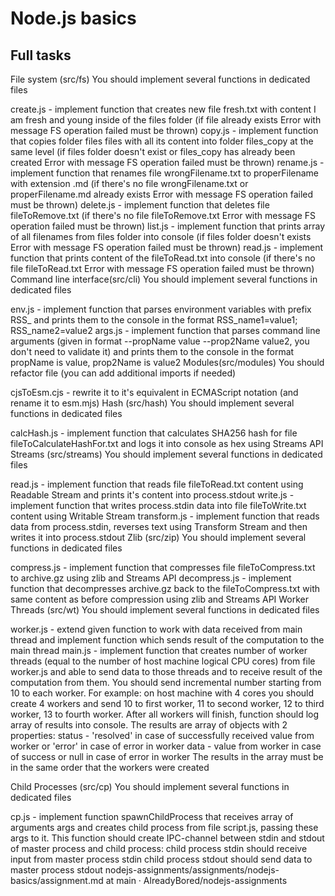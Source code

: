 # Node.js basics

## Full tasks

File system (src/fs)
You should implement several functions in dedicated files

create.js - implement function that creates new file fresh.txt with content I am fresh and young inside of the files folder (if file already exists Error with message FS operation failed must be thrown)
copy.js - implement function that copies folder files files with all its content into folder files_copy at the same level (if files folder doesn't exist or files_copy has already been created Error with message FS operation failed must be thrown)
rename.js - implement function that renames file wrongFilename.txt to properFilename with extension .md (if there's no file wrongFilename.txt or properFilename.md already exists Error with message FS operation failed must be thrown)
delete.js - implement function that deletes file fileToRemove.txt (if there's no file fileToRemove.txt Error with message FS operation failed must be thrown)
list.js - implement function that prints array of all filenames from files folder into console (if files folder doesn't exists Error with message FS operation failed must be thrown)
read.js - implement function that prints content of the fileToRead.txt into console (if there's no file fileToRead.txt Error with message FS operation failed must be thrown)
Command line interface(src/cli)
You should implement several functions in dedicated files

env.js - implement function that parses environment variables with prefix RSS\_ and prints them to the console in the format RSS_name1=value1; RSS_name2=value2
args.js - implement function that parses command line arguments (given in format --propName value --prop2Name value2, you don't need to validate it) and prints them to the console in the format propName is value, prop2Name is value2
Modules(src/modules)
You should refactor file (you can add additional imports if needed)

cjsToEsm.cjs - rewrite it to it's equivalent in ECMAScript notation (and rename it to esm.mjs)
Hash (src/hash)
You should implement several functions in dedicated files

calcHash.js - implement function that calculates SHA256 hash for file fileToCalculateHashFor.txt and logs it into console as hex using Streams API
Streams (src/streams)
You should implement several functions in dedicated files

read.js - implement function that reads file fileToRead.txt content using Readable Stream and prints it's content into process.stdout
write.js - implement function that writes process.stdin data into file fileToWrite.txt content using Writable Stream
transform.js - implement function that reads data from process.stdin, reverses text using Transform Stream and then writes it into process.stdout
Zlib (src/zip)
You should implement several functions in dedicated files

compress.js - implement function that compresses file fileToCompress.txt to archive.gz using zlib and Streams API
decompress.js - implement function that decompresses archive.gz back to the fileToCompress.txt with same content as before compression using zlib and Streams API
Worker Threads (src/wt)
You should implement several functions in dedicated files

worker.js - extend given function to work with data received from main thread and implement function which sends result of the computation to the main thread
main.js - implement function that creates number of worker threads (equal to the number of host machine logical CPU cores) from file worker.js and able to send data to those threads and to receive result of the computation from them. You should send incremental number starting from 10 to each worker. For example: on host machine with 4 cores you should create 4 workers and send 10 to first worker, 11 to second worker, 12 to third worker, 13 to fourth worker. After all workers will finish, function should log array of results into console. The results are array of objects with 2 properties:
status - 'resolved' in case of successfully received value from worker or 'error' in case of error in worker
data - value from worker in case of success or null in case of error in worker
The results in the array must be in the same order that the workers were created

Child Processes (src/cp)
You should implement several functions in dedicated files

cp.js - implement function spawnChildProcess that receives array of arguments args and creates child process from file script.js, passing these args to it. This function should create IPC-channel between stdin and stdout of master process and child process:
child process stdin should receive input from master process stdin
child process stdout should send data to master process stdout
nodejs-assignments/assignments/nodejs-basics/assignment.md at main · AlreadyBored/nodejs-assignments
